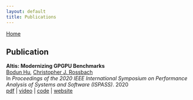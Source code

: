 ```yaml
---
layout: default
title: Publications
---
```


[Home](./)

## Publication

**Altis: Modernizing GPGPU Benchmarks**  
<u>Bodun Hu</u>, [Christopher J. Rossbach](https://www.cs.utexas.edu/~rossbach/)  
In *Proceedings of the 2020 IEEE International Symposium on Performance Analysis of Systems and Software (ISPASS)*. 2020  
[pdf](https://ieeexplore.ieee.org/document/9238617) | [video](https://www.youtube.com/watch?v=mRkcmjGzytY) | [code](https://github.com/utcs-scea/altis) | [website](https://utcs-scea.github.io/altis/)
